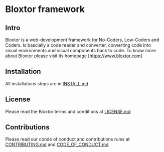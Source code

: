 # Bloxtor framework

## Intro

Bloxtor is a web-development framework for No-Coders, Low-Coders and Coders. Is bascially a code reader and converter, converting code into visual environments and visual components back to code.
To know more about Bloxtor please visit its homepage [https://www.bloxtor.com]

## Installation

All installations steps are in [INSTALL.md](./INSTALL.md)

## License

Please read the Bloxtor terms and conditions at [LICENSE.md](./LICENSE.md)

## Contributions

Please read our conde of conduct and contributions rules at [CONTRIBUTING.md](./CONTRIBUTING.md) and [CODE_OF_CONDUCT.md](./CODE_OF_CONDUCT.md)


